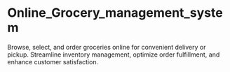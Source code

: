 # Online_Grocery_management_system
 Browse, select, and order groceries online for convenient delivery or pickup. Streamline inventory management, optimize order fulfillment, and enhance customer satisfaction.
